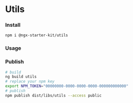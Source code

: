 # Utils

### Install

```bash
npm i @ngx-starter-kit/utils
```

### Usage

### Publish

```bash
# build
ng build utils
# replace your npm key
export NPM_TOKEN="00000000-0000-0000-0000-000000000000"
# publish
npm publish dist/libs/utils --access public
```
